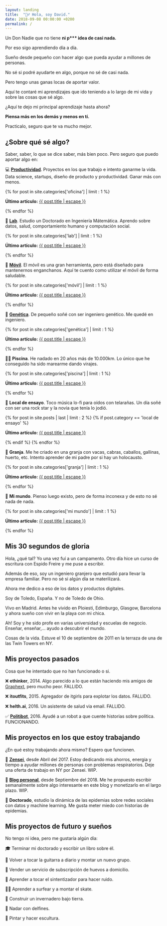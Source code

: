 ```yaml
---
layout: landing
title:  "🙋‍♂️ Hola, soy David."
date: 2018-09-08 00:00:00 +0200
permalink: /
---
```


Un Don Nadie que no tiene __ni p*** idea de casi nada.__

Por eso sigo aprendiendo día a día.

Sueño desde pequeño con hacer algo que pueda ayudar a millones de personas.

No sé si podré ayudarte en algo, porque no sé de casi nada. 

Pero tengo unas ganas locas de aportar valor.

Aquí te contaré mi aprendizajes que ido teniendo a lo largo de mi vida y sobre las cosas que sé algo.

¿Aquí te dejo mi principal aprendizaje hasta ahora?

__Piensa más en los demás y menos en tí.__

Practicalo, seguro que te va mucho mejor.

## **¿Sobre qué sé algo?**

Saber, saber, lo que se dice saber, más bien poco. Pero seguro que puedo aportar algo en:

💻 [**Productividad**](/oficina). Proyectos en los que trabajo e intento ganarme la vida. Data science, startups, diseño de producto y productividad. Ganar más con menos.
<div>
{% for post in site.categories['oficina'] | limit : 1 %}
    <p>
      <b>Último artículo:</b>
      <a itemprop="url" href="{{ post.url | relative_url }}">
        {{ post.title | escape }}
      </a>
    </p>
{% endfor %}
</div>

🔬 [**Lab**](/lab). Estudio un Doctorado en Ingeniería Mátemática. Aprendo sobre datos, salud, comportamiento humano y computación social.
<div>
{% for post in site.categories['lab'] | limit : 1 %}
    <p>
      <b>Último artículo:</b>
      <a itemprop="url" href="{{ post.url | relative_url }}">
        {{ post.title | escape }}
      </a>
    </p>
{% endfor %}
</div>

📵 [**Móvil**](/móvil). El móvil es una gran herramienta, pero está diseñado para mantenernos enganchanos. Aquí te cuento como utilizar el móvil de forma saludable.
<div>
{% for post in site.categories['móvil'] | limit : 1 %}
    <p>
      <b>Último artículo:</b>
      <a itemprop="url" href="{{ post.url | relative_url }}">
        {{ post.title | escape }}
      </a>
    </p>
{% endfor %}
</div>

🧬 [**Genética**](/genética). De pequeño soñé con ser ingeniero genético. Me quedé en ingeniero.
<div>
{% for post in site.categories['genética'] | limit : 1 %}
    <p>
      <b>Último artículo:</b>
      <a itemprop="url" href="{{ post.url | relative_url }}">
        {{ post.title | escape }}
      </a>
    </p>
{% endfor %}
</div>

🏊‍♂️ **Piscina**. He nadado en 20 años más de 10.000km. Lo único que he conseguido ha sido marearme dando virajes.
<div>
{% for post in site.categories['piscina'] | limit : 1 %}
    <p>
      <b>Último artículo:</b>
      <a itemprop="url" href="{{ post.url | relative_url }}">
        {{ post.title | escape }}
      </a>
    </p>
{% endfor %}
</div>

🎸 **Local de ensayo**. Toco música lo-fi para oídos con telarañas. Un día soñé con ser una rock star y la novia que tenía lo jodió.
<div>
{% for post in site.posts | last | limit : 2 %}
	{% if post.category == 'local de ensayo' %}
    <p>
      <b>Último artículo:</b>
      <a itemprop="url" href="{{ post.url | relative_url }}">
        {{ post.title | escape }}
      </a>
    </p>
	{% endif %}
{% endfor %}
</div>

🐐 **Granja**. Me he criado en una granja con vacas, cabras, caballos, gallinas, huerto, etc. Intento aprender de mi padre por si hay un holocausto.
<div>
{% for post in site.categories['granja'] | limit : 1 %}
    <p>
      <b>Último artículo:</b>
      <a itemprop="url" href="{{ post.url | relative_url }}">
        {{ post.title | escape }}
      </a>
    </p>
{% endfor %}
</div>

💭 **Mi mundo**. Pienso luego existo, pero de forma inconexa y de esto no sé nada de nada.
<div>
{% for post in site.categories['mi mundo'] | limit : 1 %}
    <p>
      <b>Último artículo:</b>
      <a itemprop="url" href="{{ post.url | relative_url }}">
        {{ post.title | escape }}
      </a>
    </p>
{% endfor %}
</div>

## **Mis 30 segundos de gloria**

Hola, ¿qué tal? Yo una vez fuí a un campamento. Otro día hice un curso de escritura con Espido Freire y me puse a escribir.

Además de eso, soy un ingeniero granjero que estudió para llevar la empresa familiar. Pero no sé si algún día se materilizará.

Ahora me dedico a eso de los datos y productos digitales.

Soy de Toledo, España. Y no de Toledo de Ohio.

Vivo en Madrid. Antes he vivido en Ploiesti, Edimburgo, Glasgow, Barcelona y ahora sueño con vivir en la playa con mi chica.

Ah! Soy y he sido profe en varias universidad y escuelas de negocio. Enseñar, enseñar,... ayudo a descubrir el mundo. 

Cosas de la vida. Estuve el 10 de septiembre de 2011 en la terraza de una de las Twin Towers en NY.

## **Mis proyectos pasados**

Cosa que he intentado que no han funcionado o si.

❌ **ethinker**, 2014. Algo parecido a lo que están haciendo mis amigos de [Graphext](https://graphext.com/), pero mucho peor. FALLIDO.

❌ **itoutfits**, 2015. Agregador de itgirls para explotar los datos. FALLIDO.

❌ **helth.ai**, 2016. Un asistente de salud via email. FALLIDO.

✅ [**Politibot**](http://politibot.io), 2016. Ayudé a un robot a que cuente historias sobre política. FUNCIONANDO.

## **Mis proyectos en los que estoy trabajando**

¿En qué estoy trabajando ahora mismo? Espero que funcionen.

👷 [**Zensei**](https://zenseiapp.com), desde Abril del 2017. Estoy dedicando mis ahorros, energia y tiempo a ayudar millones de personas con problemas respiratorios. Deje una oferta de trabajo en NY por Zensei. WIP.

👷 [**Blog personal**](/blog), desde Septiembre del 2018. Me he propuesto escribir semanalmente sobre algo interesante en este blog y monetizarlo en el largo plazo. WIP.

👷 **Doctorado**, estudio la dinámica de las epidemias sobre redes sociales con datos y machine learning. Me gusta meter miedo con historias de epidemias.

## **Mis proyectos de futuro y sueños**

No tengo ni idea, pero me gustaría algún día:

🎓 Terminar mi doctorado y escribir un libro sobre él.

🎸 Volver a tocar la guitarra a diario y montar un nuevo grupo.

🥚 Vender un servicio de subscripción de huevos a domicilio.

🎹 Aprender a tocar el sintentizador para hacer ruido.

🏄‍♂️ Aprender a surfear y a montar el skate. 

🥗 Construir un invernadero bajo tierra.

🐬 Nadar con delfines.

🎨 Pintar y hacer escultura.





